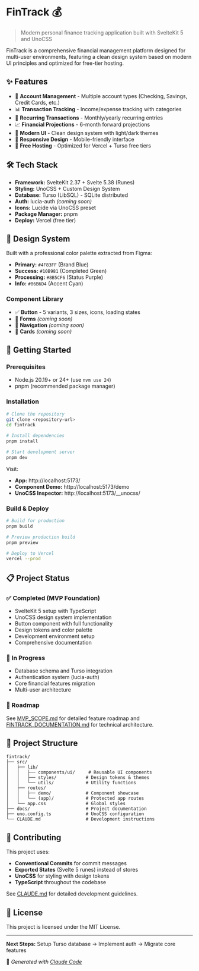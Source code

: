 # FinTrack 💰

> Modern personal finance tracking application built with SvelteKit 5 and UnoCSS

FinTrack is a comprehensive financial management platform designed for multi-user environments, featuring a clean design system based on modern UI principles and optimized for free-tier hosting.

## ✨ Features

- 🏦 **Account Management** - Multiple account types (Checking, Savings, Credit Cards, etc.)
- 📊 **Transaction Tracking** - Income/expense tracking with categories
- 🔄 **Recurring Transactions** - Monthly/yearly recurring entries
- 📈 **Financial Projections** - 6-month forward projections
- 🎨 **Modern UI** - Clean design system with light/dark themes
- 📱 **Responsive Design** - Mobile-friendly interface
- 🚀 **Free Hosting** - Optimized for Vercel + Turso free tiers

## 🛠️ Tech Stack

- **Framework:** SvelteKit 2.37 + Svelte 5.38 (Runes)
- **Styling:** UnoCSS + Custom Design System  
- **Database:** Turso (LibSQL) - SQLite distributed
- **Auth:** lucia-auth *(coming soon)*
- **Icons:** Lucide via UnoCSS preset
- **Package Manager:** pnpm
- **Deploy:** Vercel (free tier)

## 🎨 Design System

Built with a professional color palette extracted from Figma:

- **Primary:** `#4F83FF` (Brand Blue)
- **Success:** `#10B981` (Completed Green)
- **Processing:** `#8B5CF6` (Status Purple)  
- **Info:** `#06B6D4` (Accent Cyan)

### Component Library

- ✅ **Button** - 5 variants, 3 sizes, icons, loading states
- 🚧 **Forms** *(coming soon)*
- 🚧 **Navigation** *(coming soon)*
- 🚧 **Cards** *(coming soon)*

## 🚀 Getting Started

### Prerequisites

- Node.js 20.19+ or 24+ (use `nvm use 24`)
- pnpm (recommended package manager)

### Installation

```bash
# Clone the repository
git clone <repository-url>
cd fintrack

# Install dependencies
pnpm install

# Start development server
pnpm dev
```

Visit:
- **App:** http://localhost:5173/
- **Component Demo:** http://localhost:5173/demo
- **UnoCSS Inspector:** http://localhost:5173/__unocss/

### Build & Deploy

```bash
# Build for production
pnpm build

# Preview production build
pnpm preview

# Deploy to Vercel
vercel --prod
```

## 📋 Project Status

### ✅ Completed (MVP Foundation)
- SvelteKit 5 setup with TypeScript
- UnoCSS design system implementation  
- Button component with full functionality
- Design tokens and color palette
- Development environment setup
- Comprehensive documentation

### 🚧 In Progress
- Database schema and Turso integration
- Authentication system (lucia-auth)
- Core financial features migration
- Multi-user architecture

### 📍 Roadmap
See [MVP_SCOPE.md](./MVP_SCOPE.md) for detailed feature roadmap and [FINTRACK_DOCUMENTATION.md](./FINTRACK_DOCUMENTATION.md) for technical architecture.

## 📁 Project Structure

```
fintrack/
├── src/
│   ├── lib/
│   │   ├── components/ui/     # Reusable UI components
│   │   ├── styles/           # Design tokens & themes
│   │   └── utils/            # Utility functions
│   ├── routes/
│   │   ├── demo/             # Component showcase
│   │   └── (app)/            # Protected app routes
│   └── app.css               # Global styles
├── docs/                     # Project documentation  
├── uno.config.ts             # UnoCSS configuration
└── CLAUDE.md                 # Development instructions
```

## 🤝 Contributing

This project uses:
- **Conventional Commits** for commit messages
- **Exported States** (Svelte 5 runes) instead of stores
- **UnoCSS** for styling with design tokens
- **TypeScript** throughout the codebase

See [CLAUDE.md](./CLAUDE.md) for detailed development guidelines.

## 📄 License

This project is licensed under the MIT License.

---

**Next Steps:** Setup Turso database → Implement auth → Migrate core features

🤖 *Generated with [Claude Code](https://claude.ai/code)*

